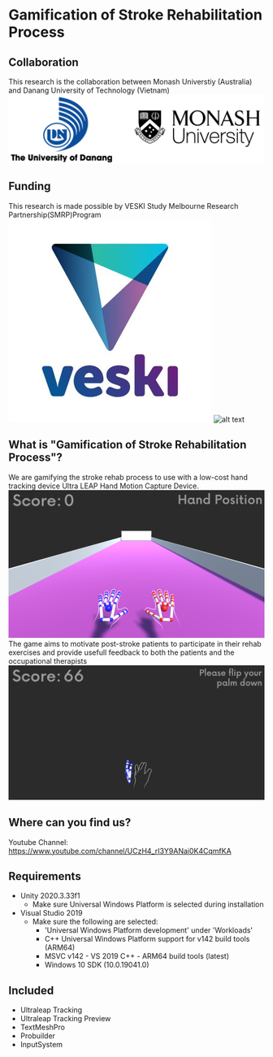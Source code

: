 # Gamification of Stroke Rehabilitation Process 
## Collaboration
This research is the collaboration between Monash Universtiy (Australia) and Danang University of Technology (Vietnam)
![alt text](Images/JointResearchLogo.jpg "JointResearchLogo")  

## Funding
This research is made possible by VESKI Study Melbourne Research Partnership(SMRP)Program
![alt text](Images/VeskiLogo.jpeg "Veski")
![alt text](Images/StudyMelbourneLogo.jpeg "StudyMelbourne")

## What is "Gamification of Stroke Rehabilitation Process"?
We are gamifying the stroke rehab process to use with a low-cost hand tracking device Ultra LEAP Hand Motion Capture Device.
![alt text](Images/IngameScreenshot1.PNG "Ingame 1")  
The game aims to motivate post-stroke patients to participate in their rehab exercises and provide usefull feedback to both the patients and the occupational therapists
![alt text](Images/IngameScreenshot2.PNG "Ingame 2")  

## Where can you find us?
Youtube Channel: https://www.youtube.com/channel/UCzH4_rI3Y9ANai0K4CqmfKA

## Requirements

- Unity 2020.3.33f1
    - Make sure Universal Windows Platform is selected during installation
- Visual Studio 2019
    - Make sure the following are selected:
        - 'Universal Windows Platform development' under 'Workloads'
        - C++ Universal Windows Platform support for v142 build tools (ARM64)
        - MSVC v142 - VS 2019 C++ - ARM64 build tools (latest)
        - Windows 10 SDK (10.0.19041.0)

## Included

- Ultraleap Tracking
- Ultraleap Tracking Preview
- TextMeshPro
- Probuilder
- InputSystem

